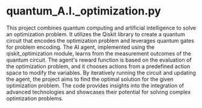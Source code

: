 # quantum_A.I._optimization.py
This project combines quantum computing and artificial intelligence to solve an optimization problem. It utilizes the Qiskit library to create a quantum circuit that encodes the optimization problem and leverages quantum gates for problem encoding. The AI agent, implemented using the qiskit_optimization module, learns from the measurement outcomes of the quantum circuit. The agent's reward function is based on the evaluation of the optimization problem, and it chooses actions from a predefined action space to modify the variables. By iteratively running the circuit and updating the agent, the project aims to find the optimal solution for the given optimization problem. The code provides insights into the integration of advanced technologies and showcases their potential for solving complex optimization problems.
